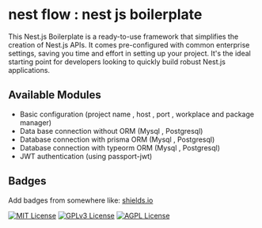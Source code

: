 
# nest flow : nest js boilerplate

This Nest.js Boilerplate is a ready-to-use framework that simplifies the creation of Nest.js APIs. It comes pre-configured with common enterprise settings, saving you time and effort in setting up your project. It's the ideal starting point for developers looking to quickly build robust Nest.js applications.


## Available Modules
 - Basic configuration (project name , host , port , workplace and package manager)
 - Data base connection without ORM (Mysql , Postgresql)
 - Database connection with prisma ORM (Mysql , Postgresql)
 - Database connection with typeorm ORM (Mysql , Postgresql)
 - JWT authentication (using passport-jwt)

## Badges

Add badges from somewhere like: [shields.io](https://shields.io/)

[![MIT License](https://img.shields.io/badge/License-MIT-green.svg)](https://choosealicense.com/licenses/mit/)
[![GPLv3 License](https://img.shields.io/badge/License-GPL%20v3-yellow.svg)](https://opensource.org/licenses/)
[![AGPL License](https://img.shields.io/badge/license-AGPL-blue.svg)](http://www.gnu.org/licenses/agpl-3.0)

